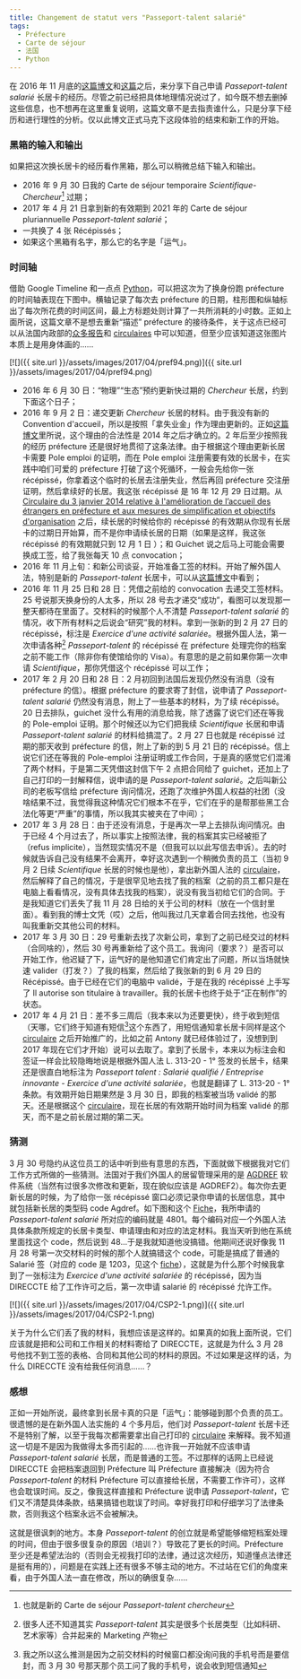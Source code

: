 ```yaml
---
title: Changement de statut vers "Passeport-talent salarié"
tags:
  - Préfecture
  - Carte de séjour
  - 法国
  - Python
---
```


在 2016 年 11 月底的[这篇博文](/2016/11/23/for-laffi)和[这篇](/2017/01/01/lois-github)之后，来分享下自己申请 *Passeport-talent salarié* 长居卡的经历。尽管之前已经把具体地理情况说过了，如今既不想去删掉这些信息，也不想再在这里重复说明，这篇文章不是去指责谁什么，只是分享下经历和进行理性的分析。仅以此博文正式马克下这段体验的结束和新工作的开始。

### 黑箱的输入和输出

如果把这次换长居卡的经历看作黑箱，那么可以稍微总结下输入和输出。

- 2016 年 9 月 30 日我的 Carte de séjour temporaire *Scientifique-Chercheur*[^1] 过期；
- 2017 年 4 月 21 日拿到新的有效期到 2021 年的 Carte de séjour pluriannuelle *Passeport-talent salarié*；
- 一共换了 4 张 Récépissés；
- 如果这个黑箱有名字，那么它的名字是「运气」。

### 时间轴

借助 Google Timeline 和一点点 [Python](https://www.dropbox.com/s/n1kgnm701yrdds5/pref94.py)，可以把这次为了换身份跑 préfecture 的时间轴表现在下图中。横轴记录了每次去 préfecture 的日期，柱形图和纵轴标出了每次所花费的时间区间，最上方标题处则计算了一共所消耗的小时数。正如上面所说，这篇文章不是想去重新“描述” préfecture 的接待条件，关于这点已经可以从法国内政部的[众多报告](http://www.immigration.interieur.gouv.fr/Info-ressources/Documentation/Rapports-publics)和 [circulaires](http://www.gisti.org/spip.php?rubrique110#139) 中可以知道，但至少应该知道这张图片本质上是用身体画的……

[![]({{ site.url }}/assets/images/2017/04/pref94.png)]({{ site.url }}/assets/images/2017/04/pref94.png)

- 2016 年 6 月 30 日：“物理”“生态”预约更新快过期的 *Chercheur* 长居，约到下面这个日子；
- 2016 年 9 月 2 日：递交更新 *Chercheur* 长居的材料。由于我没有新的 Convention d'accueil，所以是按照「拿失业金」作为理由更新的。正如[这篇博文](/2017/01/01/lois-github)里所说，这个理由的合法性是 2014 年之后才确立的。2 年后至少按照我的经历 préfecture 还是很好地贯彻了这条法律。由于根据这个理由更新长居卡需要 Pole emploi 的证明，而在 Pole emploi 注册需要有效的长居卡，在实践中咱们可爱的 préfecture 打破了这个死循环，一般会先给你一张 récépissé，你拿着这个临时的长居去注册失业，然后再回 préfecture 交注册证明，然后拿续好的长居。我这张 récépissé 是 16 年 12 月 29 日过期。从 [Circulaire du 3 janvier 2014 relative à l'amélioration de l’accueil des étrangers en préfecture et aux mesures de simplification et objectifs d'organisation](https://www.dropbox.com/s/r486d2gon35esrf/circ-2014-01-04.pdf) 之后，续长居的时候给你的 récépissé 的有效期从你现有长居卡的过期日开始算，而不是你申请续长居的日期（如果是这样，我这张 récépissé 的有效期就只到 12 月 1 日 ）；和 Guichet 说之后马上可能会需要换成工签，给了我张每天 10 点 convocation；
- 2016 年 11 月上旬：和新公司谈妥，开始准备工签的材料。开始了解外国人法，特别是新的 *Passeport-talent* 长居卡，可以从[这篇博文](/2016/11/23/for-laffi)中看到；
- 2016 年 11 月 25 日和 28 日：凭借之前给的 convocation 去递交工签材料。25 号说那天换身份的人太多，所以 28 号去才递交“成功”，看图可以发现那一整天都待在里面了。交材料的时候那个人不清楚 *Passeport-talent salarié* 的情况，收下所有材料之后说会“研究”我的材料。拿到一张新的到 2 月 27 日的 récépissé，标注是 *Exercice d'une activité salariée*。根据外国人法，第一次申请各种[^2] *Passeport-talent* 的 récépissé 在 préfecture 处理完你的档案之前不能工作（除非你有使馆给你的 Visa）。有意思的是之前如果你第一次申请 *Scientifique*，那你凭借这个 récépissé 可以工作；
- 2017 年 2 月 20 日和 28 日：2 月初回到法国后发现仍然没有消息（没有 préfecture 的信）。根据 préfecture 的要求寄了封信，说申请了 *Passeport-talent salarié* 仍然没有消息，附上了一些基本的材料，为了续 récépissé。20 日去排队，guichet 没什么有用的消息给我，除了透露了说它们还在等我的 Pole-emploi 证明。那个时候还以为它们把我续 *Scientifique* 长居和申请 *Passeport-talent salarié* 的材料给搞混了。2 月 27 日也就是 récépissé 过期的那天收到 préfecture 的信，附上了新的到 5 月 21 日的 récépissé。信上说它们还在等我的 Pole-emploi 注册证明或工作合同，于是真的感觉它们混淆了两个材料，于是第二天凭借这封信下午 2 点把合同给了 guichet，还加上了自己打印的一封解释信，说申请的是 *Passeport-talent salarié*。之后叫新公司的老板写信给 préfecture 询问情况，还跑了次维护外国人权益的社团（没啥结果不过，我觉得我这种情况它们根本不在乎，它们在乎的是帮那些黑工合法化等更“严重”的事情，所以我其实被夹在了中间）；
- 2017 年 3 月 28 日：由于还没有消息，于是再次一早上去排队询问情况。由于已经 4 个月过去了，所以事实上按照法律，我的档案其实已经被拒了（refus implicite），当然现实情况不是（但我可以以此写信去申诉）。去的时候就告诉自己没有结果不会离开，幸好这次遇到一个稍微负责的员工（当初 9 月 2 日续 *Scientifique* 长居的时候也是他），拿出新外国人法的 [circulaire](https://www.dropbox.com/s/4kavob43lp4ev8r/circ-2016-11-02.pdf)，然后解释了自己的情况，于是很罕见地去找了我的档案（之前的员工都只是在电脑上看看情况，没有具体去找我的档案），说没有我当初给它们的合同。于是我知道它们丢失了我 11 月 28 日给的关于公司的材料（放在一个信封里面）。看到我的博士文凭（哎）之后，他叫我过几天拿着合同去找他，也没有叫我重新交其他公司的材料。
- 2017 年 3 月 30 日：29 号重新去找了次新公司，拿到了之前已经交过的材料（合同啥的），然后 30 号再重新给了这个员工。我询问（要求？）是否可以开始工作，他迟疑了下，运气好的是他知道它们肯定出了问题，所以当场就快速 valider（打发？）了我的档案，然后给了我张新的到 6 月 29 日的 Récépissé。由于已经在它们的电脑中 validé，于是在我的 récépissé 上手写了 Il autorise son titulaire à travailler。我的长居卡也终于处于“正在制作”的状态。
- 2017 年 4 月 21 日：差不多三周后（我本来以为还要更快），终于收到短信（天哪，它们终于知道有短信[^3]这个东西了，用短信通知拿长居卡同样是这个 [circulaire](https://www.dropbox.com/s/r486d2gon35esrf/circ-2014-01-04.pdf) 之后开始推广的，比如之前 Antony 就已经体验过了，没想到到 2017 年现在它们才开始）说可以去取了。拿到了长居卡，本来以为标注会和签证一样会比较隐晦地说是根据外国人法 L. 313-20 - 1° 签发的长居卡，结果还是很直白地标注为 *Passeport talent : Salarié qualifié / Entreprise innovante - Exercice d'une activité salariée*，也就是翻译了 L. 313-20 - 1° 条款。有效期开始日期果然是 3 月 30 日，即我的档案被当场 validé 的那天。还是根据这个 [circulaire](https://www.dropbox.com/s/r486d2gon35esrf/circ-2014-01-04.pdf)，现在长居的有效期开始时间为档案 validé 的那天，而不是之前长居过期的第二天。

### 猜测

3 月 30 号隐约从这位员工的话中听到些有意思的东西，下面就做下根据我对它们工作方式所做的一些猜测。法国对于我们外国人的居留管理采用的是 [AGDREF](https://fr.wikipedia.org/wiki/Application_de_gestion_des_dossiers_des_ressortissants_%C3%A9trangers_en_France) 软件系统（当然有过很多次修改和更新，现在貌似应该是 AGDREF2）。每次你去更新长居的时候，为了给你一张 récépissé 窗口必须记录你申请的长居信息，其中就包括新长居的类型码 code Agdref。如下图和这个 [Fiche](https://www.dropbox.com/s/s7ngv167832kw4j/CSP2-1.pdf)，我所申请的 *Passeport-talent salarié* 所对应的编码就是 4801。每个编码对应一个外国人法具体条款所规定的长居卡类型、申请理由和对应的法定材料。我当天听到他在系统里面找这个 code，然后说到 48...于是我就知道他没搞错。他期间还说好像我 11 月 28 号第一次交材料的时候的那个人就搞错这个 code，可能是搞成了普通的 Salarié 签（对应的 code 是 1203，见这个 [fiche](https://www.dropbox.com/s/l9rf0mfq8yt9xq6/CST3.pdf)），这就是为什么那个时候我拿到了一张标注为 *Exercice d'une activité salariée* 的 récépissé，因为当 DIRECCTE 给了工作许可之后，第一次申请 salarié 的 récépissé 允许工作。

[![]({{ site.url }}/assets/images/2017/04/CSP2-1.png)]({{ site.url }}/assets/images/2017/04/CSP2-1.png)

关于为什么它们丢了我的材料，我想应该是这样的。如果真的如我上面所说，它们应该就是把和公司和工作相关的材料寄给了 DIRECCTE，这就是为什么 3 月 28 号他找不到工签的表格、合同和其他公司的材料的原因。不过如果是这样的话，为什么 DIRECCTE 没有给我任何消息……？

### 感想

正如一开始所说，最终拿到长居卡真的只是「运气」：能够碰到那个负责的员工。很遗憾的是在新外国人法实施的 4 个多月后，他们对 *Passeport-talent* 长居卡还不是特别了解，以至于我每次都需要拿出自己打印的 [circulaire](https://www.dropbox.com/s/4kavob43lp4ev8r/circ-2016-11-02.pdf) 来解释。我不知道这一切是不是因为我做得太多而引起的……也许我一开始就不应该申请 *Passeport-talent salarié* 长居，而是普通的工签。不过那样的话网上已经说 DIRECCTE 会把档案退回到 Préfecture 叫 Préfecture 直接解决（因为符合 *Passeport-talent* 的材料 Préfecture 可以直接给长居，不需要工作许可），这样也会耽误时间。反之，像我这样直接和 Préfecture 说申请 *Passeport-talent*，它们又不清楚具体条款，结果搞错也耽误了时间。幸好我打印和仔细学习了法律条款，否则我这个档案永远不会被解决。

这就是很讽刺的地方。本身 *Passeport-talent* 的创立就是希望能够缩短档案处理的时间，但由于很多很复杂的原因（培训？）导致花了更长的时间。Préfecture 至少还是希望法治的（否则会无视我打印的法律，通过这次经历，知道懂点法律还是挺有用的），问题是在实践上还有很多不够主动的地方。不过站在它们的角度来看，由于外国人法一直在修改，所以的确很复杂……

[^1]: 也就是新的 Carte de séjour *Passeport-talent chercheur*
[^2]: 很多人还不知道其实 *Passeport-talent* 其实是很多个长居类型（比如科研、艺术家等）合并起来的 Marketing 产物
[^3]: 我之所以这么推测是因为之前交材料的时候窗口都没询问我的手机号而是要信封，而 3 月 30 号那天那个员工问了我的手机号，说会收到短信通知